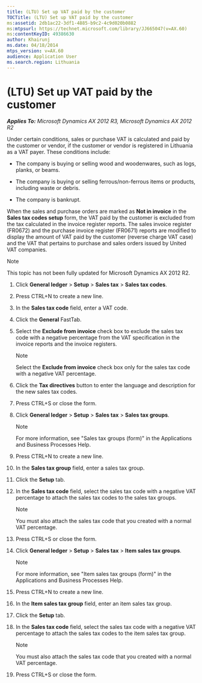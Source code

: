 ```yaml
---
title: (LTU) Set up VAT paid by the customer
TOCTitle: (LTU) Set up VAT paid by the customer
ms:assetid: 2db1ac22-3df1-4885-b9c2-4c9d020b0882
ms:mtpsurl: https://technet.microsoft.com/library/JJ665047(v=AX.60)
ms:contentKeyID: 49386630
author: Khairunj
ms.date: 04/18/2014
mtps_version: v=AX.60
audience: Application User
ms.search.region: Lithuania
---
```


# (LTU) Set up VAT paid by the customer 


_**Applies To:** Microsoft Dynamics AX 2012 R3, Microsoft Dynamics AX 2012 R2_

Under certain conditions, sales or purchase VAT is calculated and paid by the customer or vendor, if the customer or vendor is registered in Lithuania as a VAT payer. These conditions include:

  - The company is buying or selling wood and woodenwares, such as logs, planks, or beams.

  - The company is buying or selling ferrous/non-ferrous items or products, including waste or debris.

  - The company is bankrupt.

When the sales and purchase orders are marked as **Not in invoice** in the **Sales tax codes setup** form, the VAT paid by the customer is excluded from the tax calculated in the invoice register reports. The sales invoice register (FR0672) and the purchase invoice register (FR0671) reports are modified to display the amount of VAT paid by the customer (reverse charge VAT case) and the VAT that pertains to purchase and sales orders issued by United VAT companies.


> [!NOTE]
> <P>This topic has not been fully updated for Microsoft Dynamics AX 2012 R2.</P>



1.  Click **General ledger** \> **Setup** \> **Sales tax** \> **Sales tax codes**.

2.  Press CTRL+N to create a new line.

3.  In the **Sales tax code** field, enter a VAT code.

4.  Click the **General** FastTab.

5.  Select the **Exclude from invoice** check box to exclude the sales tax code with a negative percentage from the VAT specification in the invoice reports and the invoice registers.
    

    > [!NOTE]
    > <P>Select the <STRONG>Exclude from invoice</STRONG> check box only for the sales tax code with a negative VAT percentage.</P>



6.  Click the **Tax directives** button to enter the language and description for the new sales tax codes.

7.  Press CTRL+S or close the form.

8.  Click **General ledger** \> **Setup** \> **Sales tax** \> **Sales tax groups**.
    

    > [!NOTE]
    > <P>For more information, see "Sales tax groups (form)" in the Applications and Business Processes Help.</P>



9.  Press CTRL+N to create a new line.

10. In the **Sales tax group** field, enter a sales tax group.

11. Click the **Setup** tab.

12. In the **Sales tax code** field, select the sales tax code with a negative VAT percentage to attach the sales tax codes to the sales tax groups.
    

    > [!NOTE]
    > <P>You must also attach the sales tax code that you created with a normal VAT percentage.</P>



13. Press CTRL+S or close the form.

14. Click **General ledger** \> **Setup** \> **Sales tax** \> **Item sales tax groups**.
    

    > [!NOTE]
    > <P>For more information, see "Item sales tax groups (form)" in the Applications and Business Processes Help.</P>



15. Press CTRL+N to create a new line.

16. In the **Item sales tax group** field, enter an item sales tax group.

17. Click the **Setup** tab.

18. In the **Sales tax code** field, select the sales tax code with a negative VAT percentage to attach the sales tax codes to the item sales tax group.
    

    > [!NOTE]
    > <P>You must also attach the sales tax code that you created with a normal VAT percentage.</P>



19. Press CTRL+S or close the form.

  


